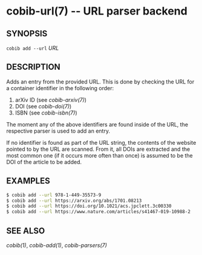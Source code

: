 cobib-url(7) -- URL parser backend
==================================

## SYNOPSIS

`cobib add --url` _URL_

## DESCRIPTION

Adds an entry from the provided URL.
This is done by checking the URL for a container identifier in the following order:

  1. arXiv ID (see _cobib-arxiv(7)_)
  2. DOI (see _cobib-doi(7)_)
  3. ISBN (see _cobib-isbn(7)_)

The moment any of the above identifiers are found inside of the URL, the respective parser is used to add an entry.

If no identifier is found as part of the URL string, the contents of the website pointed to by the URL are scanned.
From it, all DOIs are extracted and the most common one (if it occurs more often than once) is assumed to be the DOI of the article to be added.

## EXAMPLES

```bash
$ cobib add --url 978-1-449-35573-9
$ cobib add --url https://arxiv.org/abs/1701.08213
$ cobib add --url https://doi.org/10.1021/acs.jpclett.3c00330
$ cobib add --url https://www.nature.com/articles/s41467-019-10988-2
```

## SEE ALSO

_cobib(1)_, _cobib-add(1)_, _cobib-parsers(7)_

[//]: # ( vim: set ft=markdown tw=0: )
